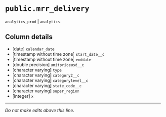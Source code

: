 # `public.mrr_delivery`
`analytics_prod` | `analytics`

## Column details
* [date]      `calendar_date`
* [timestamp without time zone] `start_date__c`
* [timestamp without time zone] `enddate`
* [double precision] `unitpriceusd__c`
* [character varying] `type`
* [character varying] `category2__c`
* [character varying] `categorylevel__c`
* [character varying] `state_code__c`
* [character varying] `super_region`
* [integer]   `x`

-------------------------------------------------------------------------------
*Do not make edits above this line.*
